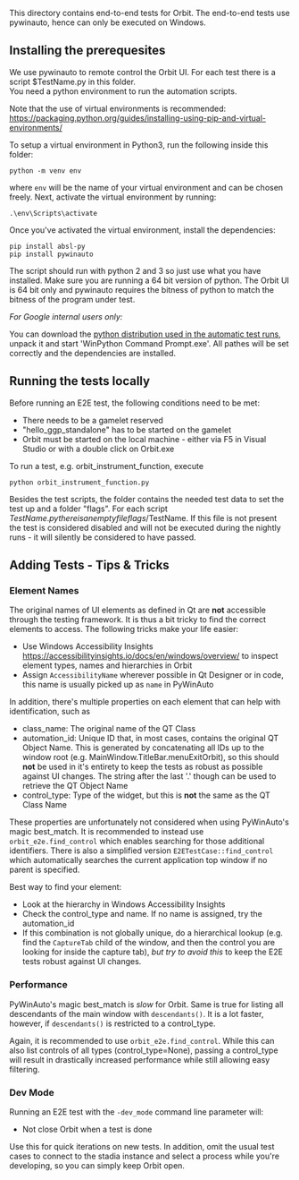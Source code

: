 This directory contains end-to-end tests for Orbit. The end-to-end tests use pywinauto, hence can
only be executed on Windows.

## Installing the prerequesites

We use pywinauto to remote control the Orbit UI. For each test there is a script $TestName.py in this folder.  
You need a python environment to run the automation scripts. 

Note that the use of virtual environments is recommended: 
https://packaging.python.org/guides/installing-using-pip-and-virtual-environments/

To setup a virtual environment in Python3, run the following inside this folder:

```
python -m venv env
```

where `env` will be the name of your virtual environment and can be chosen freely. 
Next, activate the virtual environment by running:

```
.\env\Scripts\activate
```

Once you've activated the virtual environment, install the dependencies:

```
pip install absl-py
pip install pywinauto
```

The script should run with python 2 and 3 so just use what you have installed. Make sure 
you are running a 64 bit version of python.
The Orbit UI is 64 bit only and pywinauto requires the bitness of python to match the bitness 
of the program under test.

*For Google internal users only:*

You can download the 
[python distribution used in the automatic test runs](https://pantheon.corp.google.com/storage/browser/_details/orbit-integration-test-data/WPy64-3830.zip;tab=live_object?project=orbitprofiler), unpack it and start 'WinPython Command Prompt.exe'. All pathes 
will be set correctly and the dependencies are installed.

## Running the tests locally

Before running an E2E test, the following conditions need to be met: 
* There needs to be a gamelet reserved 
* "hello_ggp_standalone" has to be started on the gamelet
* Orbit must be started on the local machine - either via F5 in Visual Studio or with a 
double click on Orbit.exe

To run a test, e.g. orbit_instrument_function, execute

```
python orbit_instrument_function.py
```

Besides the test scripts, the folder contains the needed test data to set the test up and 
a folder "flags". For each script $TestName.py there is an empty file flags/$TestName.
If this file is not present the test is considered disabled and will not be executed during 
the nightly runs - it will silently be considered to have passed.

## Adding Tests - Tips & Tricks

### Element Names

The original names of UI elements as defined in Qt are **not** accessible through the 
testing framework. It is thus a bit tricky to find the correct elements to access. The following
tricks make your life easier:

- Use Windows Accessibility Insights https://accessibilityinsights.io/docs/en/windows/overview/
to inspect element types, names and hierarchies in Orbit
- Assign `AccessibilityName` wherever possible in Qt Designer or in code, this name is usually 
picked up as `name` in PyWinAuto

In addition, there's multiple properties on each element that can help with identification, such as
- class_name: The original name of the QT Class
- automation_id: Unique ID that, in most cases, contains the original QT Object Name. This is 
generated by concatenating all IDs up to the window root (e.g. MainWindow.TitleBar.menuExitOrbit),
so this should **not** be used in it's entirety to keep the tests as robust as possible against
UI changes. The string after the last '.' though can be used to retrieve the QT Object Name
- control_type: Type of the widget, but this is **not** the same as the QT Class Name

These properties are unfortunately not considered when using PyWinAuto's magic best_match. It is
recommended to instead use `orbit_e2e.find_control` which enables searching for those additional
identifiers. There is also a simplified version `E2ETestCase::find_control` which automatically 
searches the current application top window if no parent is specified.

Best way to find your element:
- Look at the hierarchy in Windows Accessibility Insights
- Check the control_type and name. If no name is assigned, try the automation_id
- If this combination is not globally unique, do a hierarchical lookup (e.g. find the `CaptureTab`
child of the window, and then the control you are looking for inside the capture tab), *but try to
avoid this* to keep the E2E tests robust against UI changes.

### Performance

PyWinAuto's magic best_match is *slow* for Orbit. Same is true for listing all descendants of the
main window with `descendants()`. It is a lot faster, however, if `descendants()` is restricted to
a control_type.

Again, it is recommended to use `orbit_e2e.find_control`. While this can also list
controls of all types (control_type=None), passing a control_type will result in drastically increased
performance while still allowing easy filtering.
 
### Dev Mode

Running an E2E test with the `-dev_mode` command line parameter will:
- Not close Orbit when a test is done

Use this for quick iterations on new tests. In addition, omit the usual test cases to connect to the 
stadia instance and select a process while you're developing, so you can simply keep Orbit open.  